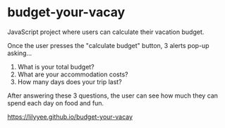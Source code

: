 # budget-your-vacay

JavaScript project where users can calculate their vacation budget.

Once the user presses the "calculate budget" button, 3 alerts pop-up asking...

1. What is your total budget?
2. What are your accommodation costs?
3. How many days does your trip last?

After answering these 3 questions, the user can see how much they can spend each day on food and fun. 

https://lilyyee.github.io/budget-your-vacay
